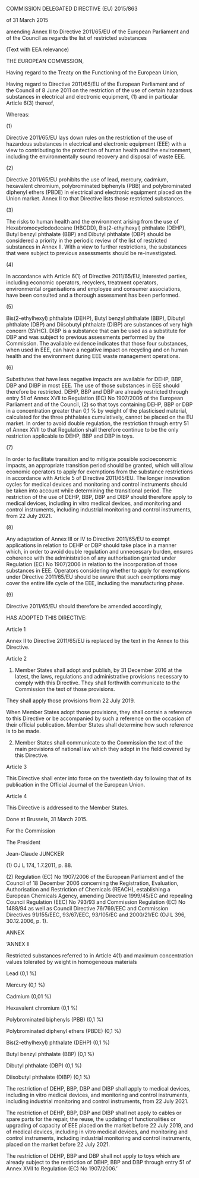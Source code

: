 COMMISSION DELEGATED DIRECTIVE (EU) 2015/863

of 31 March 2015

amending Annex II to Directive 2011/65/EU of the European Parliament and of the Council as regards the list of restricted substances

(Text with EEA relevance)

THE EUROPEAN COMMISSION,

Having regard to the Treaty on the Functioning of the European Union,

Having regard to Directive 2011/65/EU of the European Parliament and of the Council of 8 June 2011 on the restriction of the use of certain hazardous substances in electrical and electronic equipment, (1) and in particular Article 6(3) thereof,

Whereas:

(1)

Directive 2011/65/EU lays down rules on the restriction of the use of hazardous substances in electrical and electronic equipment (EEE) with a view to contributing to the protection of human health and the environment, including the environmentally sound recovery and disposal of waste EEE.

(2)

Directive 2011/65/EU prohibits the use of lead, mercury, cadmium, hexavalent chromium, polybrominated biphenyls (PBB) and polybrominated diphenyl ethers (PBDE) in electrical and electronic equipment placed on the Union market. Annex II to that Directive lists those restricted substances.

(3)

The risks to human health and the environment arising from the use of Hexabromocyclododecane (HBCDD), Bis(2-ethylhexyl) phthalate (DEHP), Butyl benzyl phthalate (BBP) and Dibutyl phthalate (DBP) should be considered a priority in the periodic review of the list of restricted substances in Annex II. With a view to further restrictions, the substances that were subject to previous assessments should be re-investigated.

(4)

In accordance with Article 6(1) of Directive 2011/65/EU, interested parties, including economic operators, recyclers, treatment operators, environmental organisations and employee and consumer associations, have been consulted and a thorough assessment has been performed.

(5)

Bis(2-ethylhexyl) phthalate (DEHP), Butyl benzyl phthalate (BBP), Dibutyl phthalate (DBP) and Diisobutyl phthalate (DIBP) are substances of very high concern (SVHC). DIBP is a substance that can be used as a substitute for DBP and was subject to previous assessments performed by the Commission. The available evidence indicates that those four substances, when used in EEE, can have a negative impact on recycling and on human health and the environment during EEE waste management operations.

(6)

Substitutes that have less negative impacts are available for DEHP, BBP, DBP and DIBP in most EEE. The use of those substances in EEE should therefore be restricted. DEHP, BBP and DBP are already restricted through entry 51 of Annex XVII to Regulation (EC) No 1907/2006 of the European Parliament and of the Council, (2) so that toys containing DEHP, BBP or DBP in a concentration greater than 0,1 % by weight of the plasticised material, calculated for the three phthalates cumulatively, cannot be placed on the EU market. In order to avoid double regulation, the restriction through entry 51 of Annex XVII to that Regulation shall therefore continue to be the only restriction applicable to DEHP, BBP and DBP in toys.

(7)

In order to facilitate transition and to mitigate possible socioeconomic impacts, an appropriate transition period should be granted, which will allow economic operators to apply for exemptions from the substance restrictions in accordance with Article 5 of Directive 2011/65/EU. The longer innovation cycles for medical devices and monitoring and control instruments should be taken into account while determining the transitional period. The restriction of the use of DEHP, BBP, DBP and DIBP should therefore apply to medical devices, including in vitro medical devices, and monitoring and control instruments, including industrial monitoring and control instruments, from 22 July 2021.

(8)

Any adaptation of Annex III or IV to Directive 2011/65/EU to exempt applications in relation to DEHP or DBP should take place in a manner which, in order to avoid double regulation and unnecessary burden, ensures coherence with the administration of any authorisation granted under Regulation (EC) No 1907/2006 in relation to the incorporation of those substances in EEE. Operators considering whether to apply for exemptions under Directive 2011/65/EU should be aware that such exemptions may cover the entire life cycle of the EEE, including the manufacturing phase.

(9)

Directive 2011/65/EU should therefore be amended accordingly,

HAS ADOPTED THIS DIRECTIVE:

Article 1

Annex II to Directive 2011/65/EU is replaced by the text in the Annex to this Directive.

Article 2

1.   Member States shall adopt and publish, by 31 December 2016 at the latest, the laws, regulations and administrative provisions necessary to comply with this Directive. They shall forthwith communicate to the Commission the text of those provisions.

They shall apply those provisions from 22 July 2019.

When Member States adopt those provisions, they shall contain a reference to this Directive or be accompanied by such a reference on the occasion of their official publication. Member States shall determine how such reference is to be made.

2.   Member States shall communicate to the Commission the text of the main provisions of national law which they adopt in the field covered by this Directive.

Article 3

This Directive shall enter into force on the twentieth day following that of its publication in the Official Journal of the European Union.

Article 4

This Directive is addressed to the Member States.

Done at Brussels, 31 March 2015.

For the Commission

The President

Jean-Claude JUNCKER

(1)   OJ L 174, 1.7.2011, p. 88.

(2)  Regulation (EC) No 1907/2006 of the European Parliament and of the Council of 18 December 2006 concerning the Registration, Evaluation, Authorisation and Restriction of Chemicals (REACH), establishing a European Chemicals Agency, amending Directive 1999/45/EC and repealing Council Regulation (EEC) No 793/93 and Commission Regulation (EC) No 1488/94 as well as Council Directive 76/769/EEC and Commission Directives 91/155/EEC, 93/67/EEC, 93/105/EC and 2000/21/EC (OJ L 396, 30.12.2006, p. 1).

ANNEX

‘ANNEX II

Restricted substances referred to in Article 4(1) and maximum concentration values tolerated by weight in homogeneous materials

Lead (0,1 %)

Mercury (0,1 %)

Cadmium (0,01 %)

Hexavalent chromium (0,1 %)

Polybrominated biphenyls (PBB) (0,1 %)

Polybrominated diphenyl ethers (PBDE) (0,1 %)

Bis(2-ethylhexyl) phthalate (DEHP) (0,1 %)

Butyl benzyl phthalate (BBP) (0,1 %)

Dibutyl phthalate (DBP) (0,1 %)

Diisobutyl phthalate (DIBP) (0,1 %)

The restriction of DEHP, BBP, DBP and DIBP shall apply to medical devices, including in vitro medical devices, and monitoring and control instruments, including industrial monitoring and control instruments, from 22 July 2021.

The restriction of DEHP, BBP, DBP and DIBP shall not apply to cables or spare parts for the repair, the reuse, the updating of functionalities or upgrading of capacity of EEE placed on the market before 22 July 2019, and of medical devices, including in vitro medical devices, and monitoring and control instruments, including industrial monitoring and control instruments, placed on the market before 22 July 2021.

The restriction of DEHP, BBP and DBP shall not apply to toys which are already subject to the restriction of DEHP, BBP and DBP through entry 51 of Annex XVII to Regulation (EC) No 1907/2006.’